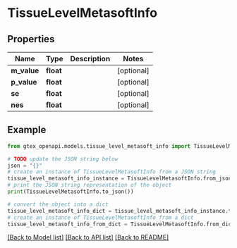 # TissueLevelMetasoftInfo


## Properties

Name | Type | Description | Notes
------------ | ------------- | ------------- | -------------
**m_value** | **float** |  | [optional] 
**p_value** | **float** |  | [optional] 
**se** | **float** |  | [optional] 
**nes** | **float** |  | [optional] 

## Example

```python
from gtex_openapi.models.tissue_level_metasoft_info import TissueLevelMetasoftInfo

# TODO update the JSON string below
json = "{}"
# create an instance of TissueLevelMetasoftInfo from a JSON string
tissue_level_metasoft_info_instance = TissueLevelMetasoftInfo.from_json(json)
# print the JSON string representation of the object
print(TissueLevelMetasoftInfo.to_json())

# convert the object into a dict
tissue_level_metasoft_info_dict = tissue_level_metasoft_info_instance.to_dict()
# create an instance of TissueLevelMetasoftInfo from a dict
tissue_level_metasoft_info_from_dict = TissueLevelMetasoftInfo.from_dict(tissue_level_metasoft_info_dict)
```
[[Back to Model list]](../README.md#documentation-for-models) [[Back to API list]](../README.md#documentation-for-api-endpoints) [[Back to README]](../README.md)


